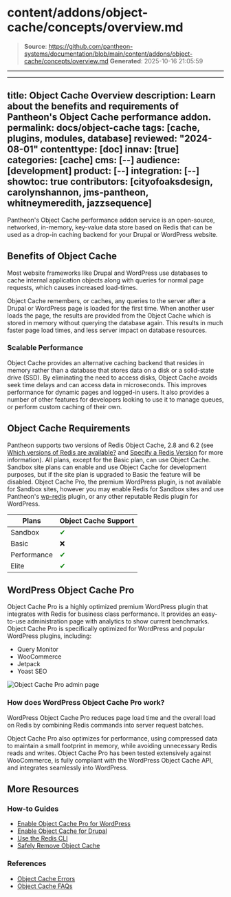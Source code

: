 # content/addons/object-cache/concepts/overview.md

> **Source**: https://github.com/pantheon-systems/documentation/blob/main/content/addons/object-cache/concepts/overview.md
> **Generated**: 2025-10-16 21:05:59

---

---
title: Object Cache Overview
description: Learn about the benefits and requirements of Pantheon's Object Cache performance addon.
permalink: docs/object-cache
tags: [cache, plugins, modules, database]
reviewed: "2024-08-01"
contenttype: [doc]
innav: [true]
categories: [cache]
cms: [--]
audience: [development]
product: [--]
integration: [--]
showtoc: true
contributors: [cityofoaksdesign, carolynshannon, jms-pantheon, whitneymeredith, jazzsequence]
---
Pantheon's Object Cache performance addon service is an open-source, networked, in-memory, key-value data store based on Redis that can be used as a drop-in caching backend for your Drupal or WordPress website.

## Benefits of Object Cache

Most website frameworks like Drupal and WordPress use databases to cache internal application objects along with queries for normal page requests, which causes increased load-times.

Object Cache remembers, or caches, any queries to the server after a Drupal or WordPress page is loaded for the first time. When another user loads the page, the results are provided from the Object Cache which is stored in memory without querying the database again. This results in much faster page load times, and less server impact on database resources.

### Scalable Performance

Object Cache provides an alternative caching backend that resides in memory rather than a database that stores data on a disk or a solid-state drive (SSD). By eliminating the need to access disks, Object Cache avoids seek time delays and can access data in microseconds. This improves performance for dynamic pages and logged-in users. It also provides a number of other features for developers looking to use it to manage queues, or perform custom caching of their own.

## Object Cache Requirements

Pantheon supports two versions of Redis Object Cache, 2.8 and 6.2 (see [Which versions of Redis are available?](/object-cache/faq#which-versions-of-redis-are-available) and [Specify a Redis Version](/pantheon-yml#specify-a-redis-version) for more information). All plans, except for the Basic plan, can use Object Cache. Sandbox site plans can enable and use Object Cache for development purposes, but if the site plan is upgraded to Basic the feature will be disabled. Object Cache Pro, the premium WordPress plugin, is not available for Sandbox sites, however you may enable Redis for Sandbox sites and use Pantheon's [wp-redis](https://github.com/pantheon-systems/wp-redis) plugin, or any other reputable Redis plugin for WordPress.

| Plans         | Object Cache Support <Popover content="Available across all environments, including Multidevs."/> |
| ------------- | -------------------------------------- |
| Sandbox       | <span style="color:green">✔</span> |
| Basic         | ❌                                 |
| Performance   | <span style="color:green">✔</span> |
| Elite         | <span style="color:green">✔</span> |

## WordPress Object Cache Pro
Object Cache Pro is a highly optimized premium WordPress plugin that integrates with Redis for business class performance. It provides an easy-to-use administration page with analytics to show current benchmarks. Object Cache Pro is specifically optimized for WordPress and popular WordPress plugins, including:

- Query Monitor
- WooCommerce
- Jetpack
- Yoast SEO

![Object Cache Pro admin page](../../../../images/guides/object-cache-pro/object-cache-pro-analytics.png)

### How does WordPress Object Cache Pro work?

WordPress Object Cache Pro reduces page load time and the overall load on Redis by combining Redis commands into server request batches.

Object Cache Pro also optimizes for performance, using compressed data to maintain a small footprint in memory, while avoiding unnecessary Redis reads and writes. Object Cache Pro has been tested extensively against WooCommerce, is fully compliant with the WordPress Object Cache API, and integrates seamlessly into WordPress.

## More Resources

### How-to Guides
- [Enable Object Cache Pro for WordPress](/object-cache/wordpress)
- [Enable Object Cache for Drupal](/object-cache/drupal)
- [Use the Redis CLI](/object-cache/cli)
- [Safely Remove Object Cache](/object-cache/remove)

### References
- [Object Cache Errors](/object-cache/errors)
- [Object Cache FAQs](/object-cache/faq)
